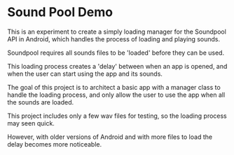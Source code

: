 # Sound Pool Demo

This is an experiment to create a simply loading manager for the Soundpool API in Android, which handles the process of loading and playing sounds.

Soundpool requires all sounds files to be 'loaded' before they can be used.

This loading process creates a 'delay' between when an app is opened, and when the user can start using the app and its sounds.

The goal of this project is to architect a basic app with a manager class to handle the loading process, and only allow the user to use the app when all the sounds are loaded. 

This project includes only a few wav files for testing, so the loading process may seen quick.

However, with older versions of Android and with more files to load the delay becomes more noticeable.
